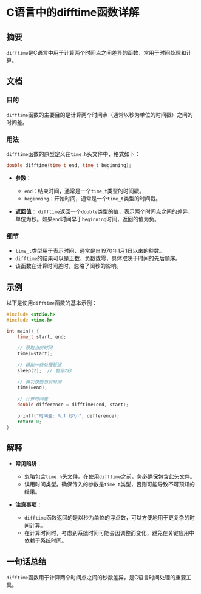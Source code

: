 <!--
Meta Description: # C语言中的difftime函数详解 ## 摘要 `difftime`是C语言中用于计算两个时间点之间差异的函数，常用于时间处理和计算。 ## 文档 ### 目的 `difftime`函数的主要目的是计算两个时间点（通常以秒为单位的时间戳）之间的时间差。 ### 用法 `difftime`函数的原...
Meta Keywords: difftime, time_t, end, time, double
-->

# C语言中的difftime函数详解

## 摘要
`difftime`是C语言中用于计算两个时间点之间差异的函数，常用于时间处理和计算。

## 文档
### 目的
`difftime`函数的主要目的是计算两个时间点（通常以秒为单位的时间戳）之间的时间差。

### 用法
`difftime`函数的原型定义在`time.h`头文件中，格式如下：

```c
double difftime(time_t end, time_t beginning);
```

- **参数**：
  - `end`：结束时间，通常是一个`time_t`类型的时间戳。
  - `beginning`：开始时间，通常是一个`time_t`类型的时间戳。
  
- **返回值**：
  `difftime`返回一个`double`类型的值，表示两个时间点之间的差异，单位为秒。如果`end`时间早于`beginning`时间，返回的值为负。

### 细节
- `time_t`类型用于表示时间，通常是自1970年1月1日以来的秒数。
- `difftime`的结果可以是正数、负数或零，具体取决于时间的先后顺序。
- 该函数在计算时间差时，忽略了闰秒的影响。

## 示例
以下是使用`difftime`函数的基本示例：

```c
#include <stdio.h>
#include <time.h>

int main() {
    time_t start, end;
    
    // 获取当前时间
    time(&start);
    
    // 模拟一些处理延迟
    sleep(2);  // 暂停2秒
    
    // 再次获取当前时间
    time(&end);
    
    // 计算时间差
    double difference = difftime(end, start);
    
    printf("时间差: %.f 秒\n", difference);
    return 0;
}
```

## 解释
- **常见陷阱**：
  - 忽略包含`time.h`头文件。在使用`difftime`之前，务必确保包含此头文件。
  - 误用时间类型。确保传入的参数是`time_t`类型，否则可能导致不可预知的结果。
  
- **注意事项**：
  - `difftime`函数返回的是以秒为单位的浮点数，可以方便地用于更复杂的时间计算。
  - 在计算时间时，考虑到系统时间可能会因调整而变化，避免在关键应用中依赖于系统时间。

## 一句话总结
`difftime`函数用于计算两个时间点之间的秒数差异，是C语言时间处理的重要工具。